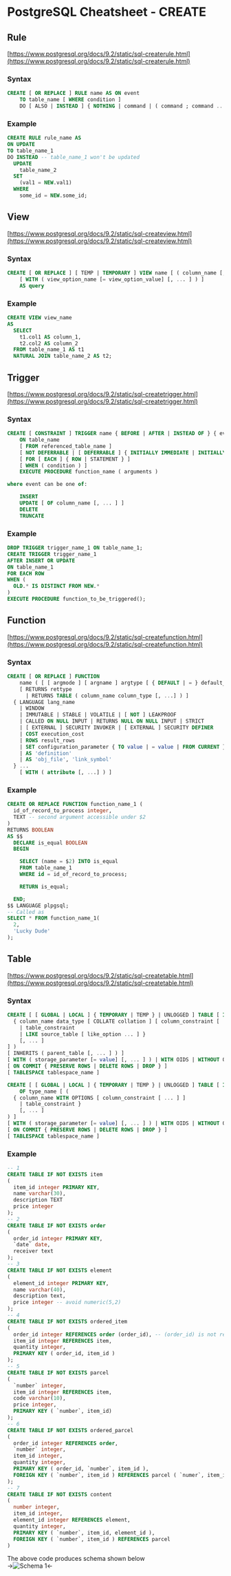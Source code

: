 # PostgreSQL Cheatsheet - CREATE

## Rule

[https://www.postgresql.org/docs/9.2/static/sql-createrule.html](https://www.postgresql.org/docs/9.2/static/sql-createrule.html)

### Syntax

```sql
CREATE [ OR REPLACE ] RULE name AS ON event
    TO table_name [ WHERE condition ]
    DO [ ALSO | INSTEAD ] { NOTHING | command | ( command ; command ... ) }
```

### Example

```sql
CREATE RULE rule_name AS
ON UPDATE
TO table_name_1
DO INSTEAD -- table_name_1 won't be updated
  UPDATE
    table_name_2
  SET
    (val1 = NEW.val1)
  WHERE
    some_id = NEW.some_id;
```

## View

[https://www.postgresql.org/docs/9.2/static/sql-createview.html](https://www.postgresql.org/docs/9.2/static/sql-createview.html)

### Syntax

```sql
CREATE [ OR REPLACE ] [ TEMP | TEMPORARY ] VIEW name [ ( column_name [, ...] ) ]
    [ WITH ( view_option_name [= view_option_value] [, ... ] ) ]
    AS query
```

### Example

```sql
CREATE VIEW view_name
AS
  SELECT
    t1.col1 AS column_1,
    t2.col2 AS column_2
  FROM table_name_1 AS t1
  NATURAL JOIN table_name_2 AS t2;
```

## Trigger

[https://www.postgresql.org/docs/9.2/static/sql-createtrigger.html](https://www.postgresql.org/docs/9.2/static/sql-createtrigger.html)

### Syntax

```sql
CREATE [ CONSTRAINT ] TRIGGER name { BEFORE | AFTER | INSTEAD OF } { event [ OR ... ] }
    ON table_name
    [ FROM referenced_table_name ]
    [ NOT DEFERRABLE | [ DEFERRABLE ] { INITIALLY IMMEDIATE | INITIALLY DEFERRED } ]
    [ FOR [ EACH ] { ROW | STATEMENT } ]
    [ WHEN ( condition ) ]
    EXECUTE PROCEDURE function_name ( arguments )

where event can be one of:

    INSERT
    UPDATE [ OF column_name [, ... ] ]
    DELETE
    TRUNCATE
```

### Example

```sql
DROP TRIGGER trigger_name_1 ON table_name_1;
CREATE TRIGGER trigger_name_1
AFTER INSERT OR UPDATE
ON table_name_1
FOR EACH ROW
WHEN (
  OLD.* IS DISTINCT FROM NEW.*
)
EXECUTE PROCEDURE function_to_be_triggered();
```

## Function

[https://www.postgresql.org/docs/9.2/static/sql-createfunction.html](https://www.postgresql.org/docs/9.2/static/sql-createfunction.html)

### Syntax

```sql
CREATE [ OR REPLACE ] FUNCTION
    name ( [ [ argmode ] [ argname ] argtype [ { DEFAULT | = } default_expr ] [, ...] ] )
    [ RETURNS rettype
      | RETURNS TABLE ( column_name column_type [, ...] ) ]
  { LANGUAGE lang_name
    | WINDOW
    | IMMUTABLE | STABLE | VOLATILE | [ NOT ] LEAKPROOF
    | CALLED ON NULL INPUT | RETURNS NULL ON NULL INPUT | STRICT
    | [ EXTERNAL ] SECURITY INVOKER | [ EXTERNAL ] SECURITY DEFINER
    | COST execution_cost
    | ROWS result_rows
    | SET configuration_parameter { TO value | = value | FROM CURRENT }
    | AS 'definition'
    | AS 'obj_file', 'link_symbol'
  } ...
    [ WITH ( attribute [, ...] ) ]
```

### Example

```sql
CREATE OR REPLACE FUNCTION function_name_1 (
  id_of_record_to_process integer,
  TEXT -- second argument accessible under $2
)
RETURNS BOOLEAN
AS $$
  DECLARE is_equal BOOLEAN
  BEGIN

    SELECT (name = $2) INTO is_equal
    FROM table_name_1
    WHERE id = id_of_record_to_process;

    RETURN is_equal;

  END;
$$ LANGUAGE plpgsql;
-- Called as
SELECT * FROM function_name_1(
  2,
  'Lucky Dude'
);
```

## Table

[https://www.postgresql.org/docs/9.2/static/sql-createtable.html](https://www.postgresql.org/docs/9.2/static/sql-createtable.html)

### Syntax

```sql
CREATE [ [ GLOBAL | LOCAL ] { TEMPORARY | TEMP } | UNLOGGED ] TABLE [ IF NOT EXISTS ] table_name ( [
  { column_name data_type [ COLLATE collation ] [ column_constraint [ ... ] ]
    | table_constraint
    | LIKE source_table [ like_option ... ] }
    [, ... ]
] )
[ INHERITS ( parent_table [, ... ] ) ]
[ WITH ( storage_parameter [= value] [, ... ] ) | WITH OIDS | WITHOUT OIDS ]
[ ON COMMIT { PRESERVE ROWS | DELETE ROWS | DROP } ]
[ TABLESPACE tablespace_name ]

CREATE [ [ GLOBAL | LOCAL ] { TEMPORARY | TEMP } | UNLOGGED ] TABLE [ IF NOT EXISTS ] table_name
    OF type_name [ (
  { column_name WITH OPTIONS [ column_constraint [ ... ] ]
    | table_constraint }
    [, ... ]
) ]
[ WITH ( storage_parameter [= value] [, ... ] ) | WITH OIDS | WITHOUT OIDS ]
[ ON COMMIT { PRESERVE ROWS | DELETE ROWS | DROP } ]
[ TABLESPACE tablespace_name ]
```

### Example

```sql
-- 1
CREATE TABLE IF NOT EXISTS item
(
  item_id integer PRIMARY KEY,
  name varchar(30),
  description TEXT
  price integer
);
-- 2
CREATE TABLE IF NOT EXISTS order
(
  order_id integer PRIMARY KEY,
  `date` date,
  receiver text
);
-- 3
CREATE TABLE IF NOT EXISTS element
(
  element_id integer PRIMARY KEY,
  name varchar(40),
  description text,
  price integer -- avoid numeric(5,2)
);
-- 4
CREATE TABLE IF NOT EXISTS ordered_item
(
  order_id integer REFERENCES order (order_id), -- (order_id) is not required if the column name in `order` is the same
  item_id integer REFERENCES item,
  quantity integer,
  PRIMARY KEY ( order_id, item_id )
);
-- 5
CREATE TABLE IF NOT EXISTS parcel
(
  `number` integer,
  item_id integer REFERENCES item,
  code varchar(10),
  price integer,
  PRIMARY KEY ( `number`, item_id)
);
-- 6
CREATE TABLE IF NOT EXISTS ordered_parcel
(
  order_id integer REFERENCES order,
  `number` integer,
  item_id integer,
  quantity integer,
  PRIMARY KEY ( order_id, `number`, item_id ),
  FOREIGN KEY ( `number`, item_id ) REFERENCES parcel ( `numer`, item_id)
);
-- 7
CREATE TABLE IF NOT EXISTS content
(
  number integer,
  item_id integer,
  element_id integer REFERENCES element,
  quantity integer,
  PRIMARY KEY ( `number`, item_id, element_id ),
  FOREIGN KEY ( `number`, item_id ) REFERENCES parcel
)
```
The above code produces schema shown below   
->![Schema 1](pic/schema_1.jpg)<-